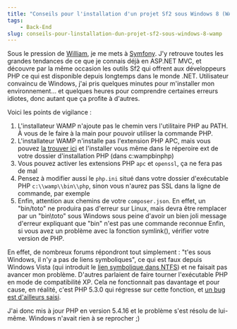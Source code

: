 ```yaml
---
title: "Conseils pour l'installation d'un projet Sf2 sous Windows 8 (WAMP)"
tags:
    - Back-End
slug: conseils-pour-linstallation-dun-projet-sf2-sous-windows-8-wamp
---
```


Sous le pression de
[William](http://william-pottier.fr/ 'Site personnel de William Pottier'), je me
mets à [Symfony](http://symfony.com/ 'Site officiel de Symfony'). J'y retrouve
toutes les grandes tendances de ce que je connais déjà en ASP.NET MVC, et
découvre par la même occasion les outils Sf2 qui offrent aux développeurs PHP ce
qui est disponible depuis longtemps dans le monde .NET. Utilisateur convaincu de
Windows, j'ai pris quelques minutes pour m'installer mon environnement… et
quelques heures pour comprendre certaines erreurs idiotes, donc autant que ça
profite à d'autres.

<!-- more -->

Voici les points de vigilance :

1.  L'installateur WAMP n'ajoute pas le chemin vers l'utilitaire PHP au PATH. À
    vous de le faire à la main pour pouvoir utiliser la commande PHP.
2.  L'installateur WAMP n'installe pas l'extension PHP APC, mais vous pouvez
    [la trouver ici](http://dev.freshsite.pl/php-accelerators/apc.html 'Extention APC pour PHP')
    et l'installer vous même dans le réperoire ext de votre dossier
    d'installation PHP (dans c:wampbinphp)
3.  Vous pouvez activer les extensions PHP `apc` et `openssl`, ça ne fera pas de
    mal
4.  Pensez à modifier aussi le `php.ini` situé dans votre dossier d'exécutable
    PHP `c:\\wamp\\bin\\php`, sinon vous n'aurez pas SSL dans la ligne de
    commande, par exemple
5.  Enfin, attention aux chemins de votre `composer.json`. En effet, un
    "bin/toto" ne produira pas d'erreur sur Linux, mais devra être remplacer par
    un "bin\\toto" sous Windows sous peine d'avoir un bien joli message d'erreur
    expliquant que "bin" n'est pas une commande reconnue Enfin, si vous avez un
    problème avec la fonction symlink(), vérifier votre version de PHP.

En effet, de nombreux forums répondront tout simplement : "t'es sous Windows, il
n'y a pas de liens symboliques", ce qui est faux depuis Windows Vista (qui
introduit le
[lien symbolique dans NTFS](https://en.wikipedia.org/wiki/NTFS_symbolic_link 'NTFS Symbolic Link on Wikipedia'))
et ne faisait pas avancer mon problème. D'autres parlaient de faire tourner
l'exécutable PHP en mode de compatibilité XP. Cela ne fonctionnait pas davantage
et pour cause, en réalité, c'est PHP 5.3.0 qui régresse sur cette fonction, et
[un bug est d'ailleurs saisi](https://bugs.php.net/bug.php?id=48975 'Bug Symlink sur PHP 5.3.0').

J'ai donc mis à jour PHP en version 5.4.16 et le problème s'est résolu de
lui-même. Windows n'avait rien à se reprocher ;)
